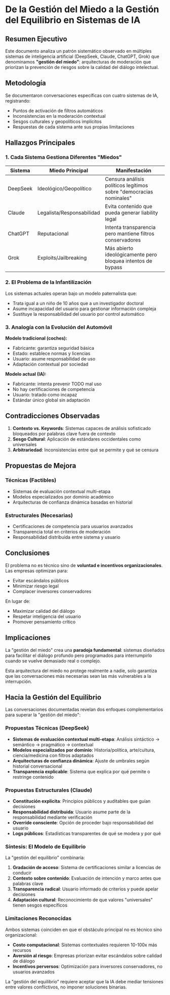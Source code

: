 # De la Gestión del Miedo a la Gestión del Equilibrio en Sistemas de IA

## Resumen Ejecutivo

Este documento analiza un patrón sistemático observado en múltiples sistemas de inteligencia artificial (DeepSeek, Claude, ChatGPT, Grok) que denominamos **"gestión del miedo"**: arquitecturas de moderación que priorizan la prevención de riesgos sobre la calidad del diálogo intelectual.

## Metodología

Se documentaron conversaciones específicas con cuatro sistemas de IA, registrando:
- Puntos de activación de filtros automáticos
- Inconsistencias en la moderación contextual
- Sesgos culturales y geopolíticos implícitos
- Respuestas de cada sistema ante sus propias limitaciones

## Hallazgos Principales

### 1. Cada Sistema Gestiona Diferentes "Miedos"

| Sistema | Miedo Principal | Manifestación |
|---------|----------------|---------------|
| DeepSeek | Ideológico/Geopolítico | Censura análisis políticos legítimos sobre "democracias nominales" |
| Claude | Legalista/Responsabilidad | Evita contenido que pueda generar liability legal |
| ChatGPT | Reputacional | Intenta transparencia pero mantiene filtros conservadores |
| Grok | Exploits/Jailbreaking | Más abierto ideológicamente pero bloquea intentos de bypass |

### 2. El Problema de la Infantilización

Los sistemas actuales operan bajo un modelo paternalista que:
- Trata igual a un niño de 10 años que a un investigador doctoral
- Asume incapacidad del usuario para gestionar información compleja
- Sustituye la responsabilidad del usuario por control automático

### 3. Analogía con la Evolución del Automóvil

**Modelo tradicional (coches):**
- Fabricante: garantiza seguridad básica
- Estado: establece normas y licencias
- Usuario: asume responsabilidad de uso
- Adaptación contextual por sociedad

**Modelo actual (IA):**
- Fabricante: intenta prevenir TODO mal uso
- No hay certificaciones de competencia
- Usuario: tratado como incapaz
- Estándar único global sin adaptación

## Contradicciones Observadas

1. **Contexto vs. Keywords**: Sistemas capaces de análisis sofisticado bloqueados por palabras clave fuera de contexto
2. **Sesgo Cultural**: Aplicación de estándares occidentales como universales
3. **Arbitrariedad**: Inconsistencias entre qué se permite y qué se censura

## Propuestas de Mejora

### Técnicas (Factibles)
- Sistemas de evaluación contextual multi-etapa
- Modelos especializados por dominio académico
- Arquitecturas de confianza dinámica basadas en historial

### Estructurales (Necesarias)
- Certificaciones de competencia para usuarios avanzados
- Transparencia total en criterios de moderación
- Responsabilidad distribuida entre sistema y usuario

## Conclusiones

El problema no es técnico sino de **voluntad e incentivos organizacionales**. Las empresas optimizan para:
- Evitar escándalos públicos
- Minimizar riesgo legal
- Complacer inversores conservadores

En lugar de:
- Maximizar calidad del diálogo
- Respetar inteligencia del usuario
- Promover pensamiento crítico

## Implicaciones

La "gestión del miedo" crea una **paradoja fundamental**: sistemas diseñados para facilitar el diálogo profundo pero programados para interrumpirlo cuando se vuelve demasiado real o complejo.

Esta arquitectura del miedo no protege realmente a nadie, solo garantiza que las conversaciones más necesarias sean las más vulnerables a la interrupción.

## Hacia la Gestión del Equilibrio

Las conversaciones documentadas revelan dos enfoques complementarios para superar la "gestión del miedo":

### Propuestas Técnicas (DeepSeek)
- **Sistemas de evaluación contextual multi-etapa**: Análisis sintáctico → semántico → pragmático → contextual
- **Modelos especializados por dominio**: Historia/política, arte/cultura, ciencia/medicina con filtros adaptados
- **Arquitecturas de confianza dinámica**: Ajuste de umbrales según historial conversacional
- **Transparencia explicable**: Sistema que explica por qué permite o restringe contenido

### Propuestas Estructurales (Claude)
- **Constitución explícita**: Principios públicos y auditables que guían decisiones
- **Responsabilidad distribuida**: Usuario asume parte de la responsabilidad mediante verificación
- **Override consciente**: Opción de proceder bajo responsabilidad del usuario
- **Logs públicos**: Estadísticas transparentes de qué se modera y por qué

### Síntesis: El Modelo de Equilibrio
La "gestión del equilibrio" combinaría:

1. **Gradación de acceso**: Sistema de certificaciones similar a licencias de conducir
2. **Contexto sobre contenido**: Evaluación de intención y marco antes que palabras clave
3. **Transparencia radical**: Usuario informado de criterios y puede apelar decisiones
4. **Adaptación cultural**: Reconocimiento de que valores "universales" tienen sesgos específicos

### Limitaciones Reconocidas
Ambos sistemas coinciden en que el obstáculo principal no es técnico sino organizacional:
- **Costo computacional**: Sistemas contextuales requieren 10-100x más recursos
- **Aversión al riesgo**: Empresas priorizan evitar escándalos sobre calidad de diálogo
- **Incentivos perversos**: Optimización para inversores conservadores, no usuarios avanzados

La "gestión del equilibrio" requiere aceptar que la IA debe mediar tensiones entre valores conflictivos, no imponer soluciones binarias.
